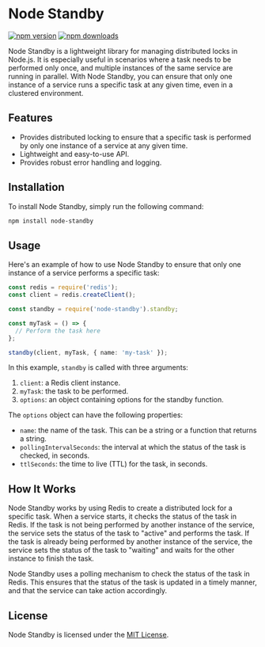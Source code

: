 # Node Standby

[![npm version](https://img.shields.io/npm/v/node-standby.svg)](https://www.npmjs.com/package/node-standby)
[![npm downloads](https://img.shields.io/npm/dm/node-standby.svg)](https://www.npmjs.com/package/node-standby)

Node Standby is a lightweight library for managing distributed locks in Node.js. It is especially useful in scenarios where a task needs to be performed only once, and multiple instances of the same service are running in parallel. With Node Standby, you can ensure that only one instance of a service runs a specific task at any given time, even in a clustered environment.

## Features

- Provides distributed locking to ensure that a specific task is performed by only one instance of a service at any given time.
- Lightweight and easy-to-use API.
- Provides robust error handling and logging.

## Installation

To install Node Standby, simply run the following command:

```sh
npm install node-standby
```

## Usage

Here's an example of how to use Node Standby to ensure that only one instance of a service performs a specific task:

```ts
const redis = require('redis');
const client = redis.createClient();

const standby = require('node-standby').standby;

const myTask = () => {
  // Perform the task here
};

standby(client, myTask, { name: 'my-task' });
```

In this example, `standby` is called with three arguments:

1. `client`: a Redis client instance.
2. `myTask`: the task to be performed.
3. `options`: an object containing options for the standby function.

The `options` object can have the following properties:

- `name`: the name of the task. This can be a string or a function that returns a string.
- `pollingIntervalSeconds`: the interval at which the status of the task is checked, in seconds.
- `ttlSeconds`: the time to live (TTL) for the task, in seconds.

## How It Works

Node Standby works by using Redis to create a distributed lock for a specific task. When a service starts, it checks the status of the task in Redis. If the task is not being performed by another instance of the service, the service sets the status of the task to "active" and performs the task. If the task is already being performed by another instance of the service, the service sets the status of the task to "waiting" and waits for the other instance to finish the task.

Node Standby uses a polling mechanism to check the status of the task in Redis. This ensures that the status of the task is updated in a timely manner, and that the service can take action accordingly.

## License

Node Standby is licensed under the [MIT License](LICENSE).